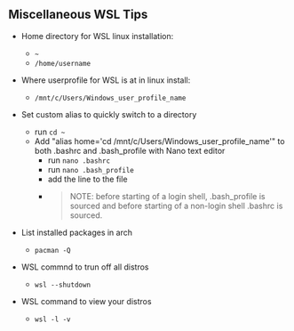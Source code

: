 ## Miscellaneous WSL Tips
* Home directory for WSL linux installation:  
    * `~`
    * `/home/username`
* Where userprofile for WSL is at in linux install:
    * `/mnt/c/Users/Windows_user_profile_name`
* Set custom alias to quickly switch to a directory
    * run `cd ~`
    * Add "alias home='cd /mnt/c/Users/Windows_user_profile_name'" to both .bashrc and .bash_profile with Nano text editor
        * run `nano .bashrc`
        * run `nano .bash_profile`
        * add the line to the file
        * > NOTE: before starting of a login shell, .bash_profile is sourced and before starting of a non-login shell .bashrc is sourced.

* List installed packages in arch
    * `pacman -Q`
    
* WSL commnd to trun off all distros
    * `wsl --shutdown`
    
* WSL command to view your distros
    * `wsl -l -v`

